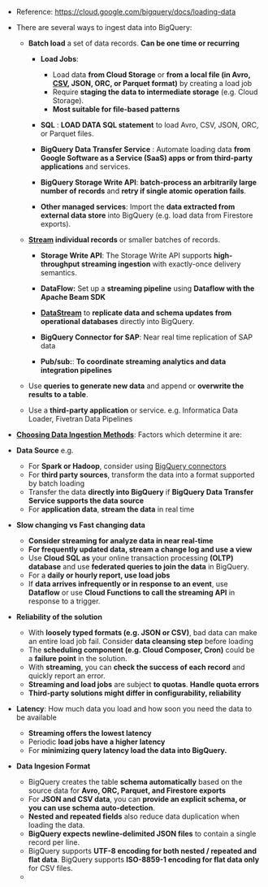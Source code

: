 - Reference: https://cloud.google.com/bigquery/docs/loading-data

- There are several ways to ingest data into BigQuery:
  - **Batch load** a set of data records. **Can be one time or recurring**
    - **Load Jobs**:
      - Load data **from Cloud Storage** or **from a local file (in Avro, [CSV](https://github.com/Ajit1279/GCP_Learning/tree/main/20240316_BigDataAnalytics/240420_BigQuery/240325_BQ_DataLoad/240406_CSVLoad_Python), JSON, ORC, or Parquet format)** by creating a load job
      - Require **staging the data to intermediate storage** (e.g. Cloud Storage).
      - **Most suitable for file-based patterns** 

    - **SQL** : **LOAD DATA SQL statement** to load Avro, CSV, JSON, ORC, or Parquet files.

    - **BigQuery Data Transfer Service** : Automate loading data **from Google Software as a Service (SaaS) apps or from third-party applications** and services.

    - **BigQuery Storage Write API**: **batch-process an arbitrarily large number of records** and **retry if single atomic operation fails**.

    - **Other managed services**: Import the **data extracted from external data store** into BigQuery (e.g. load data from Firestore exports).

  - **[Stream](https://cloud.google.com/bigquery/docs/loading-data#streaming) individual records** or smaller batches of records.
    - **Storage Write API**: The Storage Write API supports **high-throughput streaming ingestion** with exactly-once delivery semantics.

    - **DataFlow:**  Set up a **streaming pipeline** using **Dataflow with the Apache Beam SDK**

    - **[DataStream](https://cloud.google.com/datastream-for-bigquery?hl=en)** to **replicate data and schema updates from operational databases** directly into BigQuery.

    - **BigQuery Connector for SAP**: Near real time replication of SAP data

    - **Pub/sub:**: **To coordinate streaming analytics and data integration pipelines**  

  - Use **queries to generate new data** and append or **overwrite the results to a table**.

  - Use a **third-party application** or service. e.g. Informatica Data Loader, Fivetran Data Pipelines

-  **[Choosing Data Ingestion Methods](https://cloud.google.com/bigquery/docs/loading-data#choosing_a_data_ingestion_method)**: Factors which determine it are:
  - **Data Source** e.g.
    - For **Spark or Hadoop**, consider using [BigQuery connectors](https://cloud.google.com/dataproc/docs/concepts/connectors/bigquery)
    - For **third party sources**, transform the data into a format supported by batch loading
    - Transfer the data **directly into BigQuery** if **BigQuery Data Transfer Service supports the data source**
    - For **application data**, **stream the data** in real time
  
  - **Slow changing vs Fast changing data**
    - **Consider streaming for analyze data in near real-time**
    - **For frequently updated data, stream a change log and use a view**
    - Use **Cloud SQL as** your online transaction processing **(OLTP) database** and use **federated queries to join the data** in BigQuery.
    - For a **daily or hourly report, use load jobs**
    - If **data arrives infrequently or in response to an event**, use **Dataflow** or use **Cloud Functions to call the streaming API** in response to a trigger.
  
  - **Reliability of the solution**
    - With **loosely typed formats (e.g. JSON or CSV)**, bad data can make an entire load job fail. Consider **data cleansing step** before loading
    - The **scheduling component (e.g. Cloud Composer, Cron)** could be a **failure point** in the solution.
    - With **streaming**, you can **check the success of each record** and quickly report an error.
    - **Streaming and load jobs** are subject **to quotas**. **Handle quota errors**
    - **Third-party solutions might differ in configurability, reliability**
  
  - **Latency**: How much data you load and how soon you need the data to be available
    - **Streaming offers the lowest latency**
    - Periodic **load jobs have a higher latency**
    - For **minimizing query latency load the data into BigQuery.**
  
  - **Data Ingesion Format**
    - BigQuery creates the table **schema automatically** based on the source data for **Avro, ORC, Parquet, and Firestore exports**
    - For **JSON and CSV data**, you can **provide an explicit schema, or you can use schema auto-detection**.
    - **Nested and repeated fields** also reduce data duplication when loading the data.
    - **BigQuery expects newline-delimited JSON files** to contain a single record per line.
    - BigQuery supports **UTF-8 encoding for both nested / repeated and flat data**. BigQuery supports **ISO-8859-1 encoding for flat data only** for CSV files.
    - 
  
